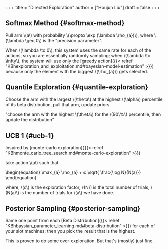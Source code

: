 +++
title = "Directed Exploration"
author = ["Houjun Liu"]
draft = false
+++

## Softmax Method {#softmax-method}

Pull arm \\(a\\) with probability \\(\propto \exp (\lambda \rho\_{a})\\), where \\(\lambda \geq 0\\) is the "precision parameter".

When \\(\lambda \to 0\\), this system uses the same rate for each of the actions, so you are essentially randomly sampling; when \\(\lambda \to \infty\\), the system will use only the [greedy action]({{< relref "KBhexploration_and_exploitation.md#bayesian-model-estimation" >}}) because only the element with the biggest \\(\rho\_{a}\\) gets selected.


## Quantile Exploration {#quantile-exploration}

Choose the arm with the largest \\(\theta\\) at the highest \\(\alpha\\) percentile of its beta distribution, pull that arm, update priors

"choose the arm with the highest \\(\theta\\) for the \\(90\\%\\) percentile, then update the distribution"


## UCB 1 {#ucb-1}

Inspired by [monte-carlo exploration]({{< relref "KBhmonte_carlo_tree_search.md#monte-carlo-exploration" >}})

take action \\(a\\) such that

\begin{equation}
\max\_{a} \rho\_{a} + c \sqrt{ \frac{\log N}{N(a)}}
\end{equation}

where, \\(c\\) is the exploration factor, \\(N\\) is the total number of trials, \\(N(a)\\) is the number of trials for \\(a\\) we have done.


## Posterior Sampling {#posterior-sampling}

Same one point from each [Beta Distribution]({{< relref "KBhbaysian_parameter_learning.md#beta-distribution" >}}) for each of your slot machines; then you pick the result that is the highest.

This is proven to do some over-exploration. But that's (mostly) just fine.
